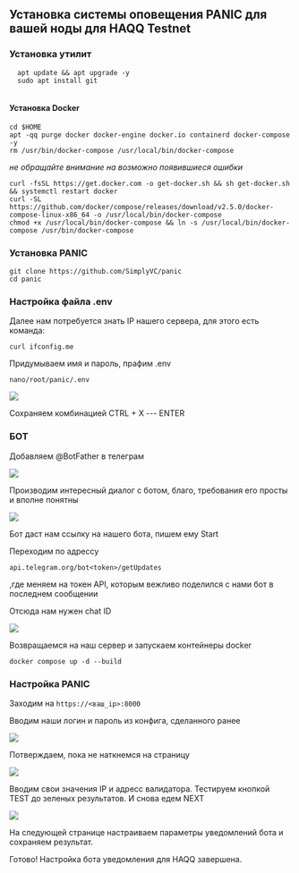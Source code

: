 ## Установка системы оповещения PANIC для вашей ноды для HAQQ Testnet

### Установка утилит 
```
  apt update && apt upgrade -y
  sudo apt install git
  
  ```
#### Установка Docker

```
cd $HOME 
apt -qq purge docker docker-engine docker.io containerd docker-compose -y 
rm /usr/bin/docker-compose /usr/local/bin/docker-compose 
```
_не обращайте внимание на возможно появившиеся ошибки_
```
curl -fsSL https://get.docker.com -o get-docker.sh && sh get-docker.sh && systemctl restart docker 
curl -SL https://github.com/docker/compose/releases/download/v2.5.0/docker-compose-linux-x86_64 -o /usr/local/bin/docker-compose 
chmod +x /usr/local/bin/docker-compose && ln -s /usr/local/bin/docker-compose /usr/bin/docker-compose 
```
### Установка PANIC
```
git clone https://github.com/SimplyVC/panic
cd panic
```

### Настройка файла .env


Далее нам потребуется знать IP нашего сервера, для этого есть команда:
```
curl ifconfig.me
```
Придумываем имя и пароль, прафим .env
```
nano/root/panic/.env
```

![](https://i.imgur.com/hzxTuoY.png)

Сохраняем комбинацией CTRL + X --- ENTER

### БОТ

Добавляем @BotFather в телеграм

![](https://i.imgur.com/YwEzs1s.png)

Производим интересный диалог с ботом, благо, требования его просты и вполне понятны

![](https://i.imgur.com/C2Ocj9b.png)



Бот даст нам ссылку на нашего бота, пишем ему Start 


Переходим по адрессу 

`api.telegram.org/bot<token>/getUpdates` 

,где <token> меняем на токен API, которым вежливо поделился с нами бот в последнем сообщении
  
 Отсюда нам нужен chat ID
  
![](https://i.imgur.com/dk8RwKj.png)
  
  
  Возвращаемся на наш сервер и запускаем контейнеры docker
  ```
  docker compose up -d --build
   ```
  ### Настройка PANIC
  
  Заходим на `https://<ваш_ip>:8000`
  
  Вводим наши логин и пароль из конфига, сделанного ранее
  
  ![](https://i.imgur.com/bcjaJGQ.png)
  
  Потверждаем, пока не наткнемся на страницу 
  
  ![](https://i.imgur.com/hMzsSv8.png)
  
  Вводим свои значения IP и адресс валидатора. Тестируем кнопкой TEST до зеленых результатов. И снова едем NEXT
  
  ![](https://i.imgur.com/X123ewV.png)
  
  На следующей странице настраиваем параметры уведомлений бота и сохраняем результат. 

Готово! Настройка бота уведомления для HAQQ завершена.
  
  
  
  
  
  
  
